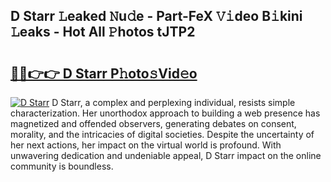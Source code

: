 ## D Starr 𝙻eaked 𝙽u𝚍e - Part-FeX 𝚅𝚒deo B𝚒kini 𝙻eaks - Hot All 𝙿hotos tJTP2

# <h2><a href="http://ld0dqd.urlbe.top/?page=D+Starr">🔗🔗👉👉 D Starr P𝚑oto𝚜Vid𝚎o</a></h2>

[![D Starr](https://i.imgur.com/eBuTRDB.gif)](http://ld0dqd.urlbe.top/?page=D+Starr)
D Starr, a complex and perplexing individual, resists simple characterization. Her unorthodox approach to building a web presence has magnetized and offended observers, generating debates on consent, morality, and the intricacies of digital societies. Despite the uncertainty of her next actions, her impact on the virtual world is profound. With unwavering dedication and undeniable appeal, D Starr impact on the online community is boundless.
